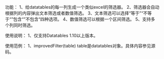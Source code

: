 功能：
1、给datatables的每一列生成一个类似excel的筛选器。
2、筛选器会自动根据列的内容弹出文本筛选或者数值筛选。
3、文本筛选可以选择“等于”“不等于“”包含“”不包含“四种选项。
4、数值筛选可以根据一个区间筛选。
5、支持多个列同时筛选。

使用说明：
1、仅支持Datatables 1.10以上版本。

使用范例：
1、improvedFilter(table) table是datatables对象。具体内容参见源码。
